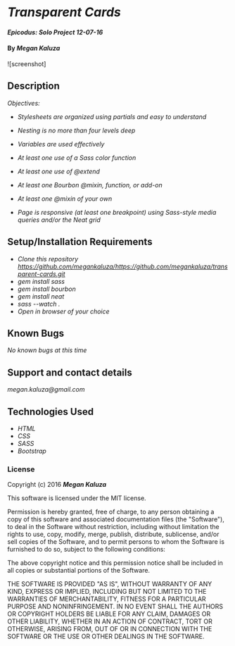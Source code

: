 # _Transparent Cards_

#### _Epicodus: Solo Project 12-07-16_

#### By _**Megan Kaluza**_

![screenshot]

## Description

_Objectives:_

* _Stylesheets are organized using partials and easy to understand_

* _Nesting is no more than four levels deep_

* _Variables are used effectively_

* _At least one use of a Sass color function_

* _At least one use of @extend_

* _At least one Bourbon @mixin, function, or add-on_

* _At least one @mixin of your own_

* _Page is responsive (at least one breakpoint) using Sass-style media queries and/or the Neat grid_

## Setup/Installation Requirements

* _Clone this repository https://github.com/megankaluza/https://github.com/megankaluza/transparent-cards.git_
* _gem install sass_
* _gem install bourbon_
* _gem install neat_
* _sass --watch ._
* _Open in browser of your choice_

## Known Bugs

_No known bugs at this time_

## Support and contact details

  _megan.kaluza@gmail.com_

## Technologies Used

* _HTML_
* _CSS_
* _SASS_
* _Bootstrap_

### License

Copyright (c) 2016 **_Megan Kaluza_**

This software is licensed under the MIT license.

Permission is hereby granted, free of charge, to any person obtaining a copy of this software and associated documentation files (the "Software"), to deal in the Software without restriction, including without limitation the rights to use, copy, modify, merge, publish, distribute, sublicense, and/or sell copies of the Software, and to permit persons to whom the Software is furnished to do so, subject to the following conditions:

The above copyright notice and this permission notice shall be included in all copies or substantial portions of the Software.

THE SOFTWARE IS PROVIDED "AS IS", WITHOUT WARRANTY OF ANY KIND, EXPRESS OR IMPLIED, INCLUDING BUT NOT LIMITED TO THE WARRANTIES OF MERCHANTABILITY, FITNESS FOR A PARTICULAR PURPOSE AND NONINFRINGEMENT. IN NO EVENT SHALL THE AUTHORS OR COPYRIGHT HOLDERS BE LIABLE FOR ANY CLAIM, DAMAGES OR OTHER LIABILITY, WHETHER IN AN ACTION OF CONTRACT, TORT OR OTHERWISE, ARISING FROM, OUT OF OR IN CONNECTION WITH THE SOFTWARE OR THE USE OR OTHER DEALINGS IN THE SOFTWARE.
